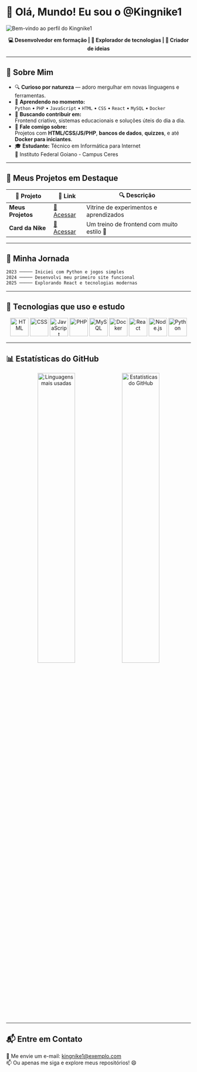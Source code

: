 

# 👋 Olá, Mundo! Eu sou o **@Kingnike1**

![Bem-vindo ao perfil do Kingnike1](https://media.giphy.com/media/l0HlBO7eyXzSZkJri/giphy.gif)

<p align="center">
  <strong>💻 Desenvolvedor em formação | 🚀 Explorador de tecnologias | 🎨 Criador de ideias</strong>
</p>

---

## 🌟 Sobre Mim

- 🔍 **Curioso por natureza** — adoro mergulhar em novas linguagens e ferramentas.
- 🌱 **Aprendendo no momento:**  
  `Python` • `PHP` • `JavaScript` • `HTML` • `CSS` • `React` • `MySQL` • `Docker`
- 🤝 **Buscando contribuir em:**  
  Frontend criativo, sistemas educacionais e soluções úteis do dia a dia.
- 💬 **Fale comigo sobre:**  
  Projetos com **HTML/CSS/JS/PHP**, **bancos de dados**, **quizzes**, e até **Docker para iniciantes**.
- 🎓 **Estudante:** Técnico em Informática para Internet  
  🏫 Instituto Federal Goiano - Campus Ceres

---

## 🚀 Meus Projetos em Destaque

| 🧠 Projeto | 🔗 Link | 🔍 Descrição |
|-----------|---------|--------------|
| **Meus Projetos** | [🔗 Acessar](https://kingnike1.github.io/projetos/) | Vitrine de experimentos e aprendizados |
| **Card da Nike** | [🔗 Acessar](https://kingnike1.github.io/card/) | Um treino de frontend com muito estilo 👟 |

---

## 📅 Minha Jornada

```txt
2023 ───── Iniciei com Python e jogos simples
2024 ───── Desenvolvi meu primeiro site funcional
2025 ───── Explorando React e tecnologias modernas
```

---

## 🧠 Tecnologias que uso e estudo

<div align="center">
  <img src="https://cdn.jsdelivr.net/gh/devicons/devicon/icons/html5/html5-original.svg" title="HTML" width="50px" />
  <img src="https://cdn.jsdelivr.net/gh/devicons/devicon/icons/css3/css3-original.svg" title="CSS" width="50px" />
  <img src="https://cdn.jsdelivr.net/gh/devicons/devicon/icons/javascript/javascript-original.svg" title="JavaScript" width="50px" />
  <img src="https://cdn.jsdelivr.net/gh/devicons/devicon/icons/php/php-original.svg" title="PHP" width="50px" />
  <img src="https://cdn.jsdelivr.net/gh/devicons/devicon/icons/mysql/mysql-original.svg" title="MySQL" width="50px" />
  <img src="https://cdn.jsdelivr.net/gh/devicons/devicon/icons/docker/docker-original.svg" title="Docker" width="50px" />
  <img src="https://cdn.jsdelivr.net/gh/devicons/devicon/icons/react/react-original.svg" title="React" width="50px" />
  <img src="https://cdn.jsdelivr.net/gh/devicons/devicon/icons/nodejs/nodejs-original.svg" title="Node.js" width="50px" />
  <img src="https://cdn.jsdelivr.net/gh/devicons/devicon/icons/python/python-original.svg" title="Python" width="50px" />
</div>

---

## 📊 Estatísticas do GitHub

<div align="center">
  <img src="https://github-readme-stats.vercel.app/api/top-langs/?username=Kingnike1&layout=compact&theme=radical" alt="Linguagens mais usadas" width="45%" />
  <img src="https://github-readme-stats.vercel.app/api?username=Kingnike1&show_icons=true&theme=radical" alt="Estatísticas do GitHub" width="45%" />
</div>

---

## 📬 Entre em Contato

💌 Me envie um e-mail: [kingnike1@exemplo.com](mailto:kingnike1@exemplo.com)  
📫 Ou apenas me siga e explore meus repositórios! 😄

